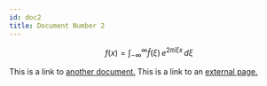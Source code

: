 ```yaml
---
id: doc2
title: Document Number 2
---
```

<link rel="stylesheet" href="https://cdn.jsdelivr.net/npm/katex@0.11.1/dist/katex.min.css" />

$$
f(x) = \int_{-\infty}^\infty\hat f(\xi)\,e^{2 \pi i \xi x}\,d\xi
$$


This is a link to [another document.](doc3.md) This is a link to an [external page.](http://www.example.com/)
